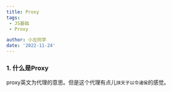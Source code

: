 ```yaml
---
title: Proxy
tags:
 - JS基础
 - Proxy

author: 小左同学
date: '2022-11-24'
---
```


### 1. 什么是Proxy
proxy英文为代理的意思。但是这个代理有点儿`挟天子以令诸侯`的感觉。